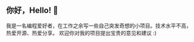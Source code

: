 ## 你好，Hello! 👋
我是一名编程爱好者，在工作之余写一些自己突发奇想的小项目。技术水平不高，热爱开源、热爱分享。
欢迎你对我的项目提出宝贵的意见和建议 :)

<!--
**JessieChan0730/JessieChan0730** is a ✨ _special_ ✨ repository because its `README.md` (this file) appears on your GitHub profile.

Here are some ideas to get you started:

- 🔭 I’m currently working on ...
- 🌱 I’m currently learning ...
- 👯 I’m looking to collaborate on ...
- 🤔 I’m looking for help with ...
- 💬 Ask me about ...
- 📫 How to reach me: ...
- 😄 Pronouns: ...
- ⚡ Fun fact: ...
-->
